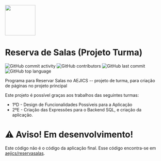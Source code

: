 <img src="[src/logo.png](https://raw.githubusercontent.com/aejics/ReservaSalas/refs/heads/main/src/logo.png)" width="100">

# Reserva de Salas (Projeto Turma)
![GitHub commit activity](https://img.shields.io/github/commit-activity/t/aejics/reservasalas-projetoturma)
![GitHub contributors](https://img.shields.io/github/contributors/aejics/reservasalas-projetoturma)
![GitHub last commit](https://img.shields.io/github/last-commit/aejics/reservasalas-projetoturma)
![GitHub top language](https://img.shields.io/github/languages/top/aejics/reservasalas-projetoturma)

Programa para Reservar Salas no AEJICS -- projeto de turma, para criação de páginas no projeto principal

Este projeto é possível graças aos trabalhos das seguintes turmas:

- 1ºD - Design de Funcionalidades Possíveis para a Aplicação
- 2ºE - Criação das Expressões para o Backend SQL, e criação da aplicação.

# ⚠️ Aviso! Em desenvolvimento!
Este código não é o código da aplicação final. Esse código encontra-se em [aejics/reservasalas](https://github.com/aejics/reservasalas).

